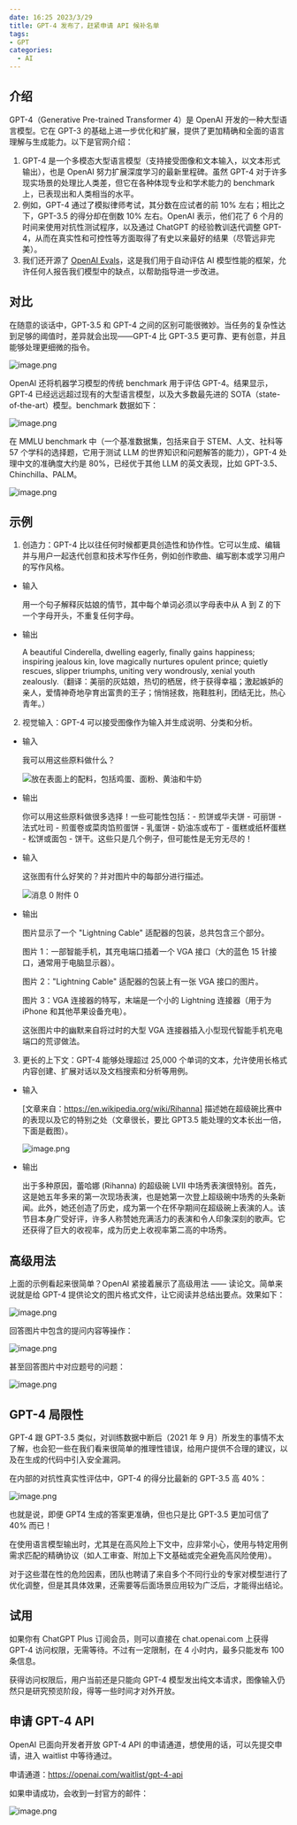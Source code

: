 ```yaml
---
date: 16:25 2023/3/29
title: GPT-4 发布了，赶紧申请 API 候补名单
tags:
- GPT
categories:  - AI
---
```

## 介绍
GPT-4（Generative Pre-trained Transformer 4）是 OpenAI 开发的一种大型语言模型。它在 GPT-3 的基础上进一步优化和扩展，提供了更加精确和全面的语言理解与生成能力。以下是官网介绍：
1. GPT-4 是一个多模态大型语言模型（支持接受图像和文本输入，以文本形式输出），也是 OpenAI 努力扩展深度学习的最新里程碑。虽然 GPT-4 对于许多现实场景的处理比人类差，但它在各种体现专业和学术能力的 benchmark 上，已表现出和人类相当的水平。
2. 例如，GPT-4 通过了模拟律师考试，其分数在应试者的前 10% 左右；相比之下，GPT-3.5 的得分却在倒数 10% 左右。OpenAI 表示，他们花了 6 个月的时间来使用对抗性测试程序，以及通过 ChatGPT 的经验教训迭代调整 GPT-4，从而在真实性和可控性等方面取得了有史以来最好的结果（尽管远非完美）。
3. 我们还开源了 [OpenAI Evals](https://github.com/openai/evals)，这是我们用于自动评估 AI 模型性能的框架，允许任何人报告我们模型中的缺点，以帮助指导进一步改进。

## 对比
在随意的谈话中，GPT-3.5 和 GPT-4 之间的区别可能很微妙。当任务的复杂性达到足够的阈值时，差异就会出现——GPT-4 比 GPT-3.5 更可靠、更有创意，并且能够处理更细微的指令。

![image.png](https://p6-juejin.byteimg.com/tos-cn-i-k3u1fbpfcp/19e5140afbc246eaa5c15392dddaf9c3~tplv-k3u1fbpfcp-watermark.image?)

OpenAI 还将机器学习模型的传统 benchmark 用于评估 GPT-4。结果显示，GPT-4 已经远远超过现有的大型语言模型，以及大多数最先进的 SOTA（state-of-the-art）模型。benchmark 数据如下：

![image.png](https://p9-juejin.byteimg.com/tos-cn-i-k3u1fbpfcp/dcaf26ad204f4fd78667fbb798044233~tplv-k3u1fbpfcp-watermark.image?)

在 MMLU benchmark 中（一个基准数据集，包括来自于 STEM、人文、社科等 57 个学科的选择题，它用于测试 LLM 的世界知识和问题解答的能力），GPT-4 处理中文的准确度大约是 80%，已经优于其他 LLM 的英文表现，比如 GPT-3.5、Chinchilla、PALM。

![image.png](https://p1-juejin.byteimg.com/tos-cn-i-k3u1fbpfcp/345354cd9b81465fad9d8be314f82490~tplv-k3u1fbpfcp-watermark.image?)

## 示例
1. 创造力：GPT-4 比以往任何时候都更具创造性和协作性。它可以生成、编辑并与用户一起迭代创意和技术写作任务，例如创作歌曲、编写剧本或学习用户的写作风格。

- 输入

    用一个句子解释灰姑娘的情节，其中每个单词必须以字母表中从 A 到 Z 的下一个字母开头，不重复任何字母。
- 输出

    A beautiful Cinderella, dwelling eagerly, finally gains happiness; inspiring jealous kin, love magically nurtures opulent prince; quietly rescues, slipper triumphs, uniting very wondrously, xenial youth zealously.（翻译：美丽的灰姑娘，热切的栖居，终于获得幸福；激起嫉妒的亲人，爱情神奇地孕育出富贵的王子；悄悄拯救，拖鞋胜利，团结无比，热心青年。）

2. 视觉输入：GPT-4 可以接受图像作为输入并生成说明、分类和分析。

- 输入

    我可以用这些原料做什么？

    ![放在表面上的配料，包括鸡蛋、面粉、黄油和牛奶](https://p3-juejin.byteimg.com/tos-cn-i-k3u1fbpfcp/fe8415043e6e48dcb62546d780465df7~tplv-k3u1fbpfcp-zoom-1.image)

- 输出

    你可以用这些原料做很多选择！一些可能性包括：- 煎饼或华夫饼 - 可丽饼 - 法式吐司 - 煎蛋卷或菜肉馅煎蛋饼 - 乳蛋饼 - 奶油冻或布丁 - 蛋糕或纸杯蛋糕 - 松饼或面包 - 饼干。这些只是几个例子，但可能性是无穷无尽的！

- 输入

    这张图有什么好笑的？并对图片中的每部分进行描述。

    ![消息 0 附件 0](https://p3-juejin.byteimg.com/tos-cn-i-k3u1fbpfcp/617119914ce34bd38b3bb441206d3df9~tplv-k3u1fbpfcp-zoom-1.image)

- 输出

    图片显示了一个 "Lightning Cable" 适配器的包装，总共包含三个部分。

    图片 1：一部智能手机，其充电端口插着一个 VGA 接口（大的蓝色 15 针接口，通常用于电脑显示器）。

    图片 2："Lightning Cable" 适配器的包装上有一张 VGA 接口的图片。

    图片 3：VGA 连接器的特写，末端是一个小的 Lightning 连接器（用于为 iPhone 和其他苹果设备充电）。

   这张图片中的幽默来自将过时的大型 VGA 连接器插入小型现代智能手机充电端口的荒谬做法。

3. 更长的上下文：GPT-4 能够处理超过 25,000 个单词的文本，允许使用长格式内容创建、扩展对话以及文档搜索和分析等用例。

- 输入

    [文章来自：https://en.wikipedia.org/wiki/Rihanna] 描述她在超级碗比赛中的表现以及它的特别之处（文章很长，要比 GPT3.5 能处理的文本长出一倍，下面是截图）。

    ![image.png](https://p3-juejin.byteimg.com/tos-cn-i-k3u1fbpfcp/73cddaef875040db93288885e9f75ca2~tplv-k3u1fbpfcp-watermark.image?)

- 输出

    出于多种原因，蕾哈娜 (Rihanna) 的超级碗 LVII 中场秀表演很特别。首先，这是她五年多来的第一次现场表演，也是她第一次登上超级碗中场秀的头条新闻。此外，她还创造了历史，成为第一个在怀孕期间在超级碗上表演的人。该节目本身广受好评，许多人称赞她充满活力的表演和令人印象深刻的歌声。它还获得了巨大的收视率，成为历史上收视率第二高的中场秀。

## 高级用法
上面的示例看起来很简单？OpenAI 紧接着展示了高级用法 —— 读论文。简单来说就是给 GPT-4 提供论文的图片格式文件，让它阅读并总结出要点。效果如下：

![image.png](https://p3-juejin.byteimg.com/tos-cn-i-k3u1fbpfcp/59549e8e688f4d6aa0b0707d6cbdaf1f~tplv-k3u1fbpfcp-watermark.image?)

回答图片中包含的提问内容等操作：

![image.png](https://p1-juejin.byteimg.com/tos-cn-i-k3u1fbpfcp/ef3adab4ec1f47ed89e1130a4382ccaa~tplv-k3u1fbpfcp-watermark.image?)

甚至回答图片中对应题号的问题：

![image.png](https://p6-juejin.byteimg.com/tos-cn-i-k3u1fbpfcp/e86fdcd52d2347808fd0522954137b51~tplv-k3u1fbpfcp-watermark.image?)

## GPT-4 局限性
GPT-4 跟 GPT-3.5 类似，对训练数据中断后（2021 年 9 月）所发生的事情不太了解，也会犯一些在我们看来很简单的推理性错误，给用户提供不合理的建议，以及在生成的代码中引入安全漏洞。

在内部的对抗性真实性评估中，GPT-4 的得分比最新的 GPT-3.5 高 40%：

![image.png](https://p3-juejin.byteimg.com/tos-cn-i-k3u1fbpfcp/5104c18d005143a7a7d1b82f15a73c12~tplv-k3u1fbpfcp-watermark.image?)

也就是说，即便 GPT4 生成的答案更准确，但也只是比 GPT-3.5 更加可信了 40% 而已！

在使用语言模型输出时，尤其是在高风险上下文中，应非常小心，使用与特定用例需求匹配的精确协议（如人工审查、附加上下文基础或完全避免高风险使用）。

对于这些潜在性的危险因素，团队也聘请了来自多个不同行业的专家对模型进行了优化调整，但是其具体效果，还需要等后面场景应用较为广泛后，才能得出结论。

## 试用
如果你有 ChatGPT Plus 订阅会员，则可以直接在 chat.openai.com 上获得 GPT-4 访问权限，无需等待。不过有一定限制，在 4 小时内，最多只能发布 100 条信息。

获得访问权限后，用户当前还是只能向 GPT-4 模型发出纯文本请求，图像输入仍然只是研究预览阶段，得等一些时间才对外开放。

## 申请 GPT-4 API
OpenAI 已面向开发者开放 GPT-4 API 的申请通道，想使用的话，可以先提交申请，进入 waitlist 中等待通过。

申请通道：https://openai.com/waitlist/gpt-4-api

如果申请成功，会收到一封官方的邮件：

![image.png](https://p3-juejin.byteimg.com/tos-cn-i-k3u1fbpfcp/6520704b3fdc4ee0972fa387cc5a15ca~tplv-k3u1fbpfcp-watermark.image?)